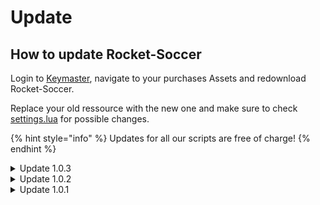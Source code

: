 # Update

## How to update Rocket-Soccer

Login to [Keymaster](https://keymaster.fivem.net/), navigate to your purchases Assets and redownload Rocket-Soccer.

Replace your old ressource with the new one and make sure to check [settings.lua](settings.md) for possible changes.

{% hint style="info" %}
Updates for all our scripts are free of charge!
{% endhint %}

<details>

<summary>Update 1.0.3</summary>

* Added more options to the API.
* API now allows for calls to [objects](exports-api-communication.md#spawn-a-object).
* API now allows for calls for [vehicles](exports-api-communication.md#spawn-a-vehicle).
* Added Authentication for API Server.
* Games are now streamable over web.
* The octane car is now included in the ressource.
* Smaller tweaks & fixxes.

</details>

<details>

<summary>Update 1.0.2</summary>

* **Fixxed issue** when a player receives a game-crash when beeing in a round of Rocket-Soccer. _(Round would not end correctly)._
* **Fixed issue** when a player disconnects during in a round of Rocket-Soccer _(Round would end to early)_
* Changed the **default respawn position** (after a round ends) outside of the Arena Map. _(Players would get invisibility sometimes)._
* **Optimized loops** and **improved performance** of the script.

</details>

<details>

<summary>Update 1.0.1</summary>

![](../../.gitbook/assets/image.png)

Performance improvement from 0.03 to 0.00 ms in idle (Outside [Maze Bank Arena](https://fivem.gabzv.com/package/5567774))

</details>

